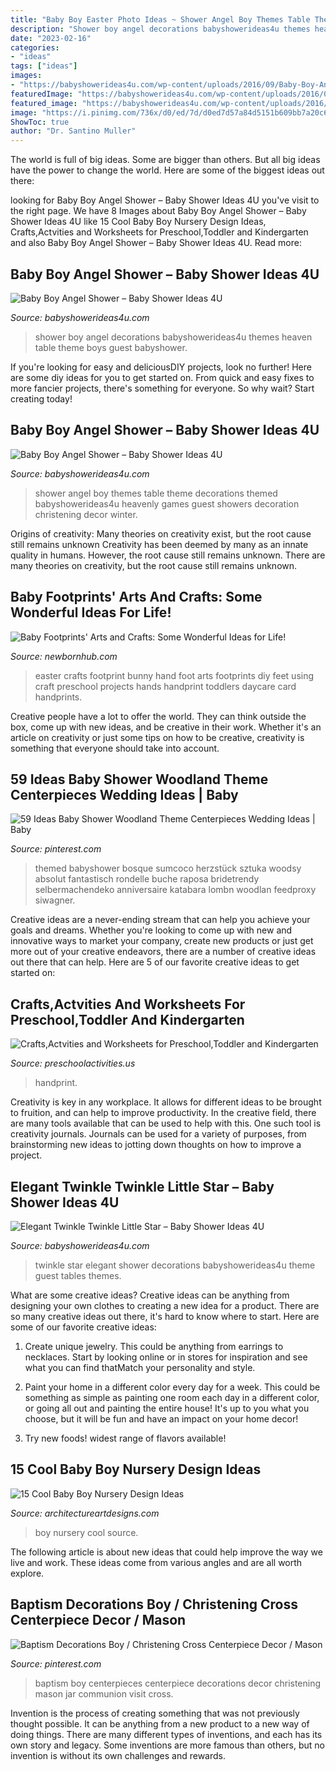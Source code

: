 ```yaml
---
title: "Baby Boy Easter Photo Ideas ~ Shower Angel Boy Themes Table Theme Decorations Themed Babyshowerideas4u Heavenly Games Guest Showers Decoration Christening Decor Winter"
description: "Shower boy angel decorations babyshowerideas4u themes heaven table theme boys guest babyshower"
date: "2023-02-16"
categories:
- "ideas"
tags: ["ideas"]
images:
- "https://babyshowerideas4u.com/wp-content/uploads/2016/09/Baby-Boy-Angel-Shower-Guest-Table.jpg"
featuredImage: "https://babyshowerideas4u.com/wp-content/uploads/2016/09/Baby-Boy-Angel-Shower-Table-Decor.jpg"
featured_image: "https://babyshowerideas4u.com/wp-content/uploads/2016/09/Baby-Boy-Angel-Shower-Table-Decor.jpg"
image: "https://i.pinimg.com/736x/d0/ed/7d/d0ed7d57a84d5151b609bb7a20c62946.jpg"
ShowToc: true
author: "Dr. Santino Muller"
---
```



The world is full of big ideas. Some are bigger than others. But all big ideas have the power to change the world. Here are some of the biggest ideas out there:

	

		
looking for Baby Boy Angel Shower – Baby Shower Ideas 4U you've visit to the right page. We have 8 Images about Baby Boy Angel Shower – Baby Shower Ideas 4U like 15 Cool Baby Boy Nursery Design Ideas, Crafts,Actvities and Worksheets for Preschool,Toddler and Kindergarten and also Baby Boy Angel Shower – Baby Shower Ideas 4U. Read more:
		
    
## Baby Boy Angel Shower – Baby Shower Ideas 4U

<img loading=lazy src="https://babyshowerideas4u.com/wp-content/uploads/2016/09/Baby-Boy-Angel-Shower-Guest-Table.jpg" onerror="this.onerror=null;this.src='https://tse2.mm.bing.net/th?id=OIP.bErzTLJJIfM7cThh0MImBAHaJ4&amp;pid=15.1';" alt="Baby Boy Angel Shower – Baby Shower Ideas 4U">

_Source: babyshowerideas4u.com_

>shower boy angel decorations babyshowerideas4u themes heaven table theme boys guest babyshower. 

	

If you're looking for easy and deliciousDIY projects, look no further! Here are some diy ideas for you to get started on. From quick and easy fixes to more fancier projects, there's something for everyone. So why wait? Start creating today!

    
## Baby Boy Angel Shower – Baby Shower Ideas 4U

<img loading=lazy src="https://babyshowerideas4u.com/wp-content/uploads/2016/09/Baby-Boy-Angel-Shower-Table-Decor.jpg" onerror="this.onerror=null;this.src='https://tse2.mm.bing.net/th?id=OIP.e_hhebP6lmPHO4LwyI5gCAHaJ4&amp;pid=15.1';" alt="Baby Boy Angel Shower – Baby Shower Ideas 4U">

_Source: babyshowerideas4u.com_

>shower angel boy themes table theme decorations themed babyshowerideas4u heavenly games guest showers decoration christening decor winter. 

	

Origins of creativity: Many theories on creativity exist, but the root cause still remains unknown
Creativity has been deemed by many as an innate quality in humans. However, the root cause still remains unknown. There are many theories on creativity, but the root cause still remains unknown.

    
## Baby Footprints&#039; Arts And Crafts: Some Wonderful Ideas For Life!

<img loading=lazy src="https://www.newbornhub.com/images/239xNxfootprint-easter.jpg.pagespeed.ic.Z0QB1VXWsL.jpg" onerror="this.onerror=null;this.src='https://tse4.mm.bing.net/th?id=OIP.ZPHFkQh8xWD46Q7Jy-FB-AHaLG&amp;pid=15.1';" alt="Baby Footprints&#039; Arts and Crafts: Some Wonderful Ideas for Life!">

_Source: newbornhub.com_

>easter crafts footprint bunny hand foot arts footprints diy feet using craft preschool projects hands handprint toddlers daycare card handprints. 

	

Creative people have a lot to offer the world. They can think outside the box, come up with new ideas, and be creative in their work. Whether it's an article on creativity or just some tips on how to be creative, creativity is something that everyone should take into account.

    
## 59 Ideas Baby Shower Woodland Theme Centerpieces Wedding Ideas | Baby

<img loading=lazy src="https://i.pinimg.com/736x/02/35/c6/0235c672ca197da3b9fb4b82d0e7b5c3.jpg" onerror="this.onerror=null;this.src='https://tse1.mm.bing.net/th?id=OIP.vk2B6rNbZvYR-_sY17iEdQAAAA&amp;pid=15.1';" alt="59 Ideas Baby Shower Woodland Theme Centerpieces Wedding Ideas | Baby">

_Source: pinterest.com_

>themed babyshower bosque sumcoco herzstück sztuka woodsy absolut fantastisch rondelle buche raposa bridetrendy selbermachendeko anniversaire katabara lombn woodlan feedproxy siwagner. 

	

Creative ideas are a never-ending stream that can help you achieve your goals and dreams. Whether you're looking to come up with new and innovative ways to market your company, create new products or just get more out of your creative endeavors, there are a number of creative ideas out there that can help. Here are 5 of our favorite creative ideas to get started on: 

    
## Crafts,Actvities And Worksheets For Preschool,Toddler And Kindergarten

<img loading=lazy src="http://www.preschoolactivities.us/wp-content/uploads/2014/12/handprint-owl.jpg" onerror="this.onerror=null;this.src='https://tse4.mm.bing.net/th?id=OIP.4cyMl_hnqOGeVMV-ug0ftAHaMW&amp;pid=15.1';" alt="Crafts,Actvities and Worksheets for Preschool,Toddler and Kindergarten">

_Source: preschoolactivities.us_

>handprint. 

	

Creativity is key in any workplace. It allows for different ideas to be brought to fruition, and can help to improve productivity. In the creative field, there are many tools available that can be used to help with this. One such tool is creativity journals. Journals can be used for a variety of purposes, from brainstorming new ideas to jotting down thoughts on how to improve a project.

    
## Elegant Twinkle Twinkle Little Star – Baby Shower Ideas 4U

<img loading=lazy src="https://babyshowerideas4u.com/wp-content/uploads/2016/05/Elegant-Twinkle-Twinkle-Little-Star-Guest-Tables.jpg" onerror="this.onerror=null;this.src='https://tse4.mm.bing.net/th?id=OIP.TVE2LD3Vku8SF8CDCYd0DAHaKr&amp;pid=15.1';" alt="Elegant Twinkle Twinkle Little Star – Baby Shower Ideas 4U">

_Source: babyshowerideas4u.com_

>twinkle star elegant shower decorations babyshowerideas4u theme guest tables themes. 

	

What are some creative ideas?
Creative ideas can be anything from designing your own clothes to creating a new idea for a product. There are so many creative ideas out there, it's hard to know where to start. Here are some of our favorite creative ideas:
1. Create unique jewelry. This could be anything from earrings to necklaces. Start by looking online or in stores for inspiration and see what you can find thatMatch your personality and style.

2. Paint your home in a different color every day for a week. This could be something as simple as painting one room each day in a different color, or going all out and painting the entire house! It's up to you what you choose, but it will be fun and have an impact on your home decor!

3. Try new foods! widest range of flavors available!

    
## 15 Cool Baby Boy Nursery Design Ideas

<img loading=lazy src="https://www.architectureartdesigns.com/wp-content/uploads/2015/02/953-630x418.jpg" onerror="this.onerror=null;this.src='https://tse4.mm.bing.net/th?id=OIP.bxZU9JKfZLV-h7hPTIzvpAHaE6&amp;pid=15.1';" alt="15 Cool Baby Boy Nursery Design Ideas">

_Source: architectureartdesigns.com_

>boy nursery cool source. 

	

The following article is about new ideas that could help improve the way we live and work. These ideas come from various angles and are all worth explore.

    
## Baptism Decorations Boy / Christening Cross Centerpiece Decor / Mason

<img loading=lazy src="https://i.pinimg.com/736x/d0/ed/7d/d0ed7d57a84d5151b609bb7a20c62946.jpg" onerror="this.onerror=null;this.src='https://tse4.mm.bing.net/th?id=OIP.HcePCU7SYbJStThCOMhHTQHaLH&amp;pid=15.1';" alt="Baptism Decorations Boy / Christening Cross Centerpiece Decor / Mason">

_Source: pinterest.com_

>baptism boy centerpieces centerpiece decorations decor christening mason jar communion visit cross. 

	

Invention is the process of creating something that was not previously thought possible. It can be anything from a new product to a new way of doing things. There are many different types of inventions, and each has its own story and legacy. Some inventions are more famous than others, but no invention is without its own challenges and rewards.

